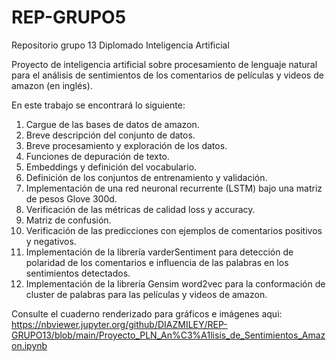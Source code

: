 # REP-GRUPO5
Repositorio grupo 13 Diplomado Inteligencia Artificial

Proyecto de inteligencia artificial sobre procesamiento de lenguaje natural para el análisis de sentimientos de los comentarios de películas y videos de amazon (en inglés).

En este trabajo se encontrará lo siguiente:

1. Cargue de las bases de datos de amazon.
2. Breve descripción del conjunto de datos.
3. Breve procesamiento y exploración de los datos.
4. Funciones de depuración de texto.
5. Embeddings y definición del vocabulario.
6. Definición de los conjuntos de entrenamiento y validación.
7. Implementación de una red neuronal recurrente (LSTM) bajo una matriz de pesos Glove 300d.
8. Verificación de las métricas de calidad loss y accuracy.
9. Matriz de confusión.
10. Verificación de las predicciones con ejemplos de comentarios positivos y negativos.
11. Implementación de la librería varderSentiment para detección de polaridad de los comentarios e influencia de las palabras en los sentimientos detectados.
12. Implementación de la librería Gensim word2vec para la conformación de cluster de palabras para las películas y videos de amazon.

Consulte el cuaderno renderizado para gráficos e imágenes aqui: https://nbviewer.jupyter.org/github/DIAZMILEY/REP-GRUPO13/blob/main/Proyecto_PLN_An%C3%A1lisis_de_Sentimientos_Amazon.ipynb
